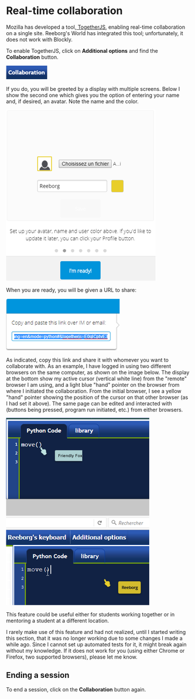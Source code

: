 # Real-time collaboration

Mozilla has developed a tool,[ TogetherJS](https://togetherjs.com/), enabling real-time collaboration on a single site. Reeborg's World has integrated this tool; unfortunately, it does not work with Blockly.

To enable TogetherJS, click on **Additional options** and find the **Collaboration** button. 

![](/assets/collaboration.png)

If you do, you will be greeted by a display with multiple screens. Below I show the second one which gives you the option of entering your name and, if desired, an avatar.  Note the name and the color.

![](/assets/collaboration3.png)

When you are ready, you will be given a URL to share:

![](/assets/collaboration2.png)

As indicated, copy this link and share it with whomever you want to collaborate with.  As an example, I have logged in using two different browsers on the same computer, as shown on the image below. The display at the bottom show my active cursor \(vertical white line\) from the "remote" browser I am using, and a light blue "hand" pointer on the browser from where I initiated the collaboration.  From the initial browser, I see a yellow "hand" pointer showing the position of the cursor on that other browser \(as I had set it above\). The same page can be edited and interacted with \(buttons being pressed, program run initiated, etc.\) from either browsers.

![](/assets/collaboration4.png)

This feature could be useful either for students working together or in mentoring a student at a different location.

I rarely make use of this feature and had not realized, until I started writing this section, that it was no longer working due to some changes I made a while ago. Since I cannot set up automated tests for it, it might break again without my knowledge. If it does not work for you \(using either Chrome or Firefox, two supported browsers\), please let me know.

## Ending a session

To end a session, click on the **Collaboration** button again.







